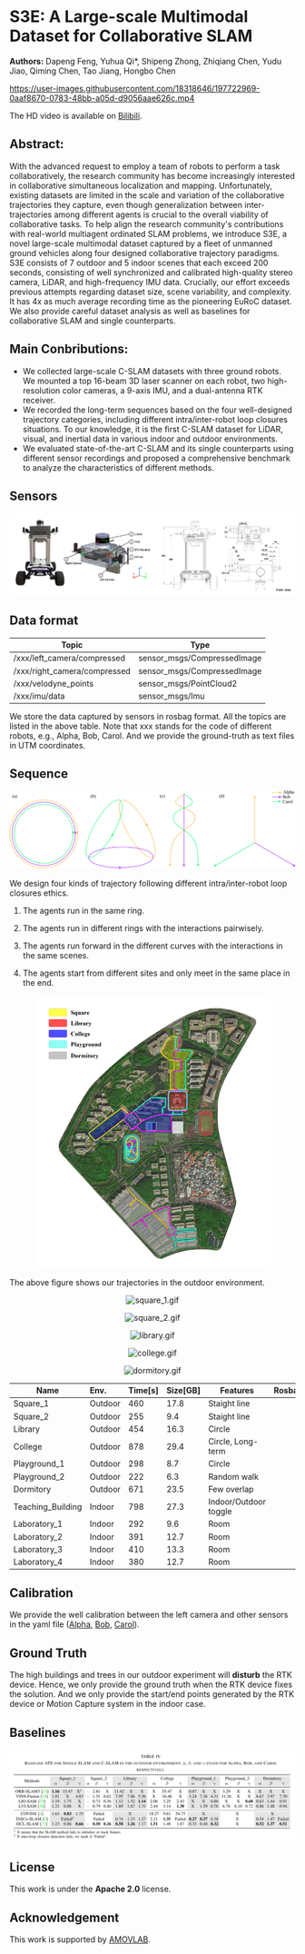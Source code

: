 # S3E: A Large-scale Multimodal Dataset for Collaborative SLAM

**Authors:** Dapeng Feng, Yuhua Qi*, Shipeng Zhong, Zhiqiang Chen, Yudu Jiao, Qiming Chen, Tao Jiang, Hongbo Chen

<!-- https://user-images.githubusercontent.com/18318646/197709283-a794c23d-3f43-4388-9ce0-ea09e0f10324.mp4 -->
https://user-images.githubusercontent.com/18318646/197722969-0aaf8670-0783-48bb-a05d-d9056aae626c.mp4
<!-- https://user-images.githubusercontent.com/18318646/197725374-16536150-32bd-4d1b-bd64-4e104b581f65.mp4 -->

The HD video is available on [Bilibili](https://www.bilibili.com/video/BV1Ze41137kx/?vd_source=78d041dc03a4aac231b5cac62feffc70).

## Abstract:

With the advanced request to employ a team of robots to perform a task collaboratively, the research community has become increasingly interested in collaborative simultaneous localization and mapping. Unfortunately, existing datasets are limited in the scale and variation of the collaborative trajectories they capture, even though generalization between inter-trajectories among different agents is crucial to the overall viability of collaborative tasks. To help align the research community's contributions with real-world multiagent ordinated SLAM problems, we introduce S3E, a novel large-scale multimodal dataset captured by a fleet of unmanned ground vehicles along four designed collaborative trajectory paradigms. S3E consists of 7 outdoor and 5 indoor scenes that each exceed 200 seconds, consisting of well synchronized and calibrated high-quality stereo camera, LiDAR, and high-frequency IMU data. Crucially, our effort exceeds previous attempts regarding dataset size, scene variability, and complexity. It has 4x as much average recording time as the pioneering EuRoC dataset. We also provide careful dataset analysis as well as baselines for collaborative SLAM and single counterparts.

## Main Conbributions:

- We collected large-scale C-SLAM datasets with three ground robots. We mounted a top 16-beam 3D laser scanner on each robot, two high-resolution color cameras, a 9-axis IMU, and a dual-antenna RTK receiver.
- We recorded the long-term sequences based on the four well-designed trajectory categories, including different intra/inter-robot loop closures situations. To our knowledge, it is the first C-SLAM dataset for LiDAR, visual, and inertial data in various indoor and outdoor environments.
- We evaluated state-of-the-art C-SLAM and its single counterparts using different sensor recordings and proposed a comprehensive benchmark to analyze the characteristics of different methods.

## Sensors

<p align="center"> <img src="figures/drawing.png" title="" alt="" data-align="center"> </p>

## Data format

<div align="center">

| Topic                        | Type                        |
| ---------------------------- | --------------------------- |
| /xxx/left_camera/compressed  | sensor_msgs/CompressedImage |
| /xxx/right_camera/compressed | sensor_msgs/CompressedImage |
| /xxx/velodyne_points         | sensor_msgs/PointCloud2     |
| /xxx/imu/data                | sensor_msgs/Imu             |

</div>

We store the data captured by sensors in rosbag format. All the topics are listed in the above table. Note that xxx stands for the code of different robots, e.g., Alpha, Bob, Carol. And we provide the ground-truth as text files in UTM coordinates.

## Sequence

<p align="center"> <img src="figures/trajectory.png" title="Trajectories." alt="Trajectories." data-align="center"> </p>

We design four kinds of trajectory following different intra/inter-robot loop closures ethics.

1. The agents run in the same ring. 

2. The agents run in different rings with the interactions pairwisely. 

3. The agents run forward in the different curves with the interactions in the same scenes. 

4. The agents start from different sites and only meet in the same place in the end.

<p align="center"> <img title="The outdoor tracks of the S3E dataset." src="figures/sunyatsen.png" alt="The outdoor tracks of the S3E dataset." data-align="center" height="480"> </p>

The above figure shows our trajectories in the outdoor environment.

<p align="center"> <img title="Square_1" src="figures/square_1.gif" alt="square_1.gif" data-align="center"> </p>

<p align="center"> <img title="Sqaure_2" src="figures/square_2.gif" alt="square_2.gif" data-align="center"> </p>

<p align="center"> <img title="Library" src="figures/library.gif" alt="library.gif" data-align="center"> </p>

<p align="center"> <img title="College" src="figures/college.gif" alt="college.gif" data-align="center"> </p>

<p align="center"> <img title="Dormitory" src="figures/dormitory.gif" alt="dormitory.gif" data-align="center"> </p>

<div align="center">

| Name              | Env.    | Time[s] | Size[GB] | Features              | Rosbag | GT  |
| ----------------- |:------- | ------- | -------- | --------------------- | ------ | --- |
| Square_1          | Outdoor | 460     | 17.8     | Staight line          |        |     |
| Square_2          | Outdoor | 255     | 9.4      | Staight line          |        |     |
| Library           | Outdoor | 454     | 16.3     | Circle                |        |     |
| College           | Outdoor | 878     | 29.4     | Circle, Long-term     |        |     |
| Playground_1      | Outdoor | 298     | 8.7      | Circle                |        |     |
| Playground_2      | Outdoor | 222     | 6.3      | Random walk           |        |     |
| Dormitory         | Outdoor | 671     | 23.5     | Few overlap           |        |     |
| Teaching_Building | Indoor  | 798     | 27.3     | Indoor/Outdoor toggle |        |     |
| Laboratory_1      | Indoor  | 292     | 9.6      | Room                  |        |     |
| Laboratory_2      | Indoor  | 391     | 12.7     | Room                  |        |     |
| Laboratory_3      | Indoor  | 410     | 13.3     | Room                  |        |     |
| Laboratory_4      | Indoor  | 380     | 12.7     | Room                  |        |     |

</div>

## Calibration

We provide the well calibration between the left camera and other sensors in the yaml file ([Alpha](configs/alpha.yaml), [Bob](configs/bob.yaml), [Carol](configs/carol.yaml)).

## Ground Truth

The high buildings and trees in our outdoor experiment will **disturb** the RTK device. Hence, we only provide the ground truth when the RTK device fixes the solution. And we only provide the start/end points generated by the RTK device or Motion Capture system in the indoor case.

## Baselines

![Baselines](figures/baselines.png "Baselines")

## License

This work is under the **Apache 2.0** license.

## Acknowledgement

This work is supported by [AMOVLAB](https://www.amovlab.com). 
